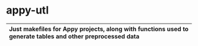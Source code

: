 # appy-utl
|Just makefiles for Appy projects, along with functions used to generate tables and other preprocessed data|
|:---|
